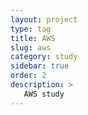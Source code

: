 ```yaml
---
layout: project
type: tag
title: AWS
slug: aws
category: study
sidebar: true
order: 2
description: >
   AWS study
---
```

